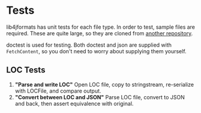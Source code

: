 # Tests
lib4jformats has unit tests for each file type. In order to test, sample files are required. These are quite large, so they are cloned from [another repository](https://github.com/boreals-back-again/l4jf-tests-files). 

doctest is used for testing. Both doctest and json are supplied with `FetchContent`, so you don't need to worry about supplying them yourself.

## LOC Tests
1. **"Parse and write LOC"** Open LOC file, copy to stringstream, re-serialize with LOCFile, and compare output.
2. **"Convert between LOC and JSON"** Parse LOC file, convert to JSON and back, then assert equivalence with original.
